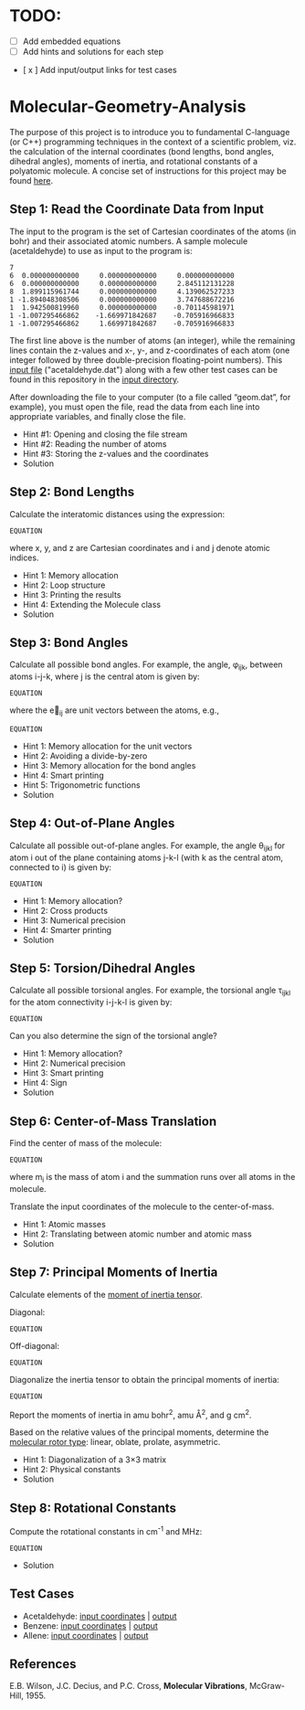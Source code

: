 # TODO:
- [  ] Add embedded equations
- [  ] Add hints and solutions for each step
- [ x ] Add input/output links for test cases

# Molecular-Geometry-Analysis
The purpose of this project is to introduce you to fundamental C-language (or C++) programming techniques in the context of a scientific problem, viz. the calculation of the internal coordinates (bond lengths, bond angles, dihedral angles), moments of inertia, and rotational constants of a polyatomic molecule. A concise set of instructions for this project may be found [here](https://github.com/CrawfordGroup/ProgrammingProjects/blob/master/Project%2301/project1-instructions.pdf).

## Step 1: Read the Coordinate Data from Input
The input to the program is the set of Cartesian coordinates of the atoms (in bohr) and their associated atomic numbers. A sample molecule (acetaldehyde) to use as input to the program is:

    7
    6  0.000000000000     0.000000000000     0.000000000000
    6  0.000000000000     0.000000000000     2.845112131228
    8  1.899115961744     0.000000000000     4.139062527233
    1 -1.894048308506     0.000000000000     3.747688672216
    1  1.942500819960     0.000000000000    -0.701145981971
    1 -1.007295466862    -1.669971842687    -0.705916966833
    1 -1.007295466862     1.669971842687    -0.705916966833
    
The first line above is the number of atoms (an integer), while the remaining lines contain the z-values and x-, y-, and z-coordinates of each atom (one integer followed by three double-precision floating-point numbers). This [input file](https://github.com/CrawfordGroup/ProgrammingProjects/blob/master/Project%2301/input/acetaldehyde.dat) ("acetaldehyde.dat") along with a few other test cases can be found in this repository in the [input directory](https://github.com/CrawfordGroup/ProgrammingProjects/tree/master/Project%2301/input).

After downloading the file to your computer (to a file called “geom.dat”, for example), you must open the file, read the data from each line into appropriate variables, and finally close the file.

- Hint #1: Opening and closing the file stream
- Hint #2: Reading the number of atoms
- Hint #3: Storing the z-values and the coordinates
- Solution

## Step 2: Bond Lengths
Calculate the interatomic distances using the expression:

```
EQUATION
```

where x, y, and z are Cartesian coordinates and i and j denote atomic indices.

- Hint 1: Memory allocation
- Hint 2: Loop structure
- Hint 3: Printing the results
- Hint 4: Extending the Molecule class
- Solution

## Step 3: Bond Angles
Calculate all possible bond angles. For example, the angle, &phi;<sub>ijk</sub>, between atoms i-j-k, where j is the central atom is given by:

```
EQUATION
```

where the e&#8407;<sub>ij</sub> are unit vectors between the atoms, e.g.,

```
EQUATION
```

- Hint 1: Memory allocation for the unit vectors
- Hint 2: Avoiding a divide-by-zero
- Hint 3: Memory allocation for the bond angles
- Hint 4: Smart printing
- Hint 5: Trigonometric functions
- Solution

## Step 4: Out-of-Plane Angles
Calculate all possible out-of-plane angles. For example, the angle &theta;<sub>ijkl</sub> for atom i out of the plane containing atoms j-k-l (with k as the central atom, connected to i) is given by:

```
EQUATION
```

- Hint 1: Memory allocation?
- Hint 2: Cross products
- Hint 3: Numerical precision
- Hint 4: Smarter printing
- Solution

## Step 5: Torsion/Dihedral Angles
Calculate all possible torsional angles. For example, the torsional angle &tau;<sub>ijkl</sub> for the atom connectivity i-j-k-l is given by:

```
EQUATION
```

Can you also determine the sign of the torsional angle?

- Hint 1: Memory allocation?
- Hint 2: Numerical precision
- Hint 3: Smart printing
- Hint 4: Sign
- Solution

## Step 6: Center-of-Mass Translation
Find the center of mass of the molecule:

```
EQUATION
```

where m<sub>i</sub> is the mass of atom i and the summation runs over all atoms in the molecule.

Translate the input coordinates of the molecule to the center-of-mass.

- Hint 1: Atomic masses
- Hint 2: Translating between atomic number and atomic mass
- Solution

## Step 7: Principal Moments of Inertia
Calculate elements of the [moment of inertia tensor](http://en.wikipedia.org/wiki/Moment_of_inertia_tensor).

Diagonal:
```
EQUATION
```

Off-diagonal:
```
EQUATION
```

Diagonalize the inertia tensor to obtain the principal moments of inertia:
```
EQUATION
```

Report the moments of inertia in amu bohr<sup>2</sup>, amu &#8491;<sup>2</sup>, and g cm<sup>2</sup>.

Based on the relative values of the principal moments, determine the [molecular rotor type](http://en.wikipedia.org/wiki/Rotational_spectroscopy): linear, oblate, prolate, asymmetric.

- Hint 1: Diagonalization of a 3×3 matrix
- Hint 2: Physical constants
- Solution

## Step 8: Rotational Constants
Compute the rotational constants in cm<sup>-1</sup> and MHz:

```
EQUATION
```

- Solution


## Test Cases
- Acetaldehyde: [input coordinates](https://github.com/CrawfordGroup/ProgrammingProjects/blob/master/Project%2301/input/acetaldehyde.dat) | [output](https://github.com/CrawfordGroup/ProgrammingProjects/blob/master/Project%2301/output/acetaldehyde_out.txt)
- Benzene: [input coordinates](https://github.com/CrawfordGroup/ProgrammingProjects/blob/master/Project%2301/input/benzene.dat) | [output](https://github.com/CrawfordGroup/ProgrammingProjects/blob/master/Project%2301/output/benzene_out.txt)
- Allene: [input coordinates](https://github.com/CrawfordGroup/ProgrammingProjects/blob/master/Project%2301/input/allene.dat) | [output](https://github.com/CrawfordGroup/ProgrammingProjects/blob/master/Project%2301/output/allene_out.txt)

## References
E.B. Wilson, J.C. Decius, and P.C. Cross, __Molecular Vibrations__, McGraw-Hill, 1955.
